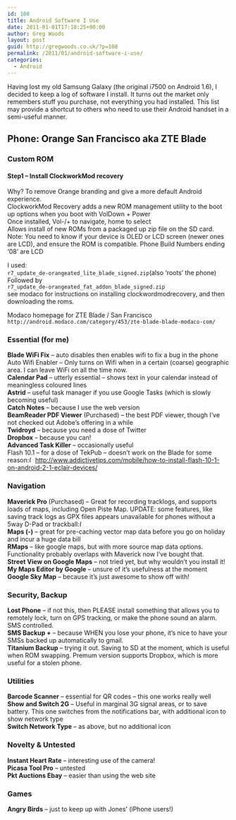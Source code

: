 ```yaml
---
id: 108
title: Android Software I Use
date: 2011-01-01T17:18:25+00:00
author: Greg Woods
layout: post
guid: http://gregwoods.co.uk/?p=108
permalink: /2011/01/android-software-i-use/
categories:
  - Android
---
```

Having lost my old Samsung Galaxy (the original i7500 on Android 1.6), I decided to keep a log of software I install. It turns out the market only remembers stuff you purchase, not everything you had installed. This list may provide a shortcut to others who need to use their Android handset in a semi-useful manner.

## Phone: Orange San Francisco aka ZTE Blade

### Custom ROM

#### Step1 &#8211; Install ClockworkMod recovery

Why? To remove Orange branding and give a more default Android experience.  
ClockworkMod Recovery adds a new ROM management utility to the boot up options when you boot with VolDown + Power  
Once installed, Vol-/+ to navigate, home to select  
Allows install of new ROMs from a packaged up zip file on the SD card.  
Note: You need to know if your device is OLED or LCD screen (newer ones are LCD), and ensure the ROM is compatible. Phone Build Numbers ending ‘08’ are LCD

I used:  
`r7_update_de-orangeated_lite_blade_signed.zip`(also ‘roots’ the phone)  
Followed by  
`r7_update_de-orangeated_fat_addon_blade_signed.zip`  
see modaco for instructions on installing clockwordmodrecovery, and then downloading the roms.

Modaco homepage for ZTE Blade / San Francisco  
`http://android.modaco.com/category/453/zte-blade-blade-modaco-com/`

### Essential (for me)

**Blade WiFi Fix** &#8211; auto disables then enables wifi to fix a bug in the phone  
Auto Wifi Enabler &#8211; Only turns on Wifi when in a certain (coarse) geographic area. I can leave WiFi on all the time now.  
**Calendar Pad** &#8211; utterly essential &#8211; shows text in your calendar instead of meaningless coloured lines  
**Astrid** &#8211; useful task manager if you use Google Tasks (which is slowly becoming useful)  
**Catch Notes** &#8211; because I use the web version  
**BeamReader PDF Viewer** (Purchased) &#8211; the best PDF viewer, though I’ve not checked out Adobe’s offering in a while  
**Twidroyd** &#8211; because you need a dose of Twitter  
**Dropbox** &#8211; because you can!  
**Advanced Task Killer** &#8211; occasionally useful  
Flash 10.1 &#8211; for a dose of TekPub &#8211; doesn’t work on the Blade for some reason<img src="https://gregwoods.co.uk/wp-includes/images/smilies/frownie.png" alt=":(" class="wp-smiley" style="height: 1em; max-height: 1em;" /> http://www.addictivetips.com/mobile/how-to-install-flash-10-1-on-android-2-1-eclair-devices/

### Navigation

**Maverick Pro** (Purchased) &#8211; Great for recording tracklogs, and supports loads of maps, including Open Piste Map. UPDATE: some features, like saving track logs as GPX files appears unavailable for phones without a 5way D-Pad or trackball<img src="https://gregwoods.co.uk/wp-includes/images/smilies/frownie.png" alt=":(" class="wp-smiley" style="height: 1em; max-height: 1em;" />  
**Maps (-)** &#8211; great for pre-caching vector map data before you go on holiday and incur a huge data bill  
**RMaps** &#8211; like google maps, but with more source map data options. Functionality probably overlaps with Maverick now I’ve bought that.  
**Street View on Google Maps** &#8211; not tried yet, but why wouldn’t you install it!  
**My Maps Editor by Google** &#8211; unsure of it’s usefulness at the moment  
**Google Sky Map** &#8211; because it’s just awesome to show off with!

### Security, Backup

**Lost Phone** &#8211; if not this, then PLEASE install something that allows you to remotely lock, turn on GPS tracking, or make the phone sound an alarm. SMS controlled.  
**SMS Backup +** &#8211; because WHEN you lose your phone, it’s nice to have your SMSs backed up automatically to gmail.  
**Titanium Backup** &#8211; trying it out. Saving to SD at the moment, which is useful when ROM swapping. Premum version supports Dropbox, which is more useful for a stolen phone.

### Utilities

**Barcode Scanner** &#8211; essential for QR codes &#8211; this one works really well  
**Show and Switch 2G** &#8211; Useful in marginal 3G signal areas, or to save battery. This one switches from the notifications bar, with additional icon to show network type  
**Switch Network Type** &#8211; as above, but no additional icon

### Novelty & Untested

**Instant Heart Rate** &#8211; interesting use of the camera!  
**Picasa Tool Pro** &#8211; untested  
**Pkt Auctions Ebay** &#8211; easier than using the web site

### Games

**Angry Birds** &#8211; just to keep up with Jones’ (iPhone users!)